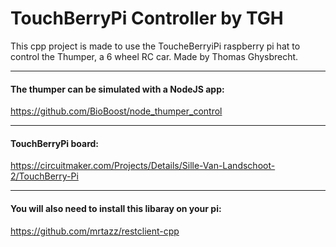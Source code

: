 # TouchBerryPi Controller by TGH

This cpp project is made to use the ToucheBerryiPi raspberry pi hat to control the Thumper, a 6 wheel RC car. Made by Thomas Ghysbrecht.

---

#### The thumper can be simulated with a NodeJS app:
 https://github.com/BioBoost/node_thumper_control

---
#### TouchBerryPi board:

https://circuitmaker.com/Projects/Details/Sille-Van-Landschoot-2/TouchBerry-Pi

---
#### You will also need to install this libaray on your pi:

https://github.com/mrtazz/restclient-cpp
